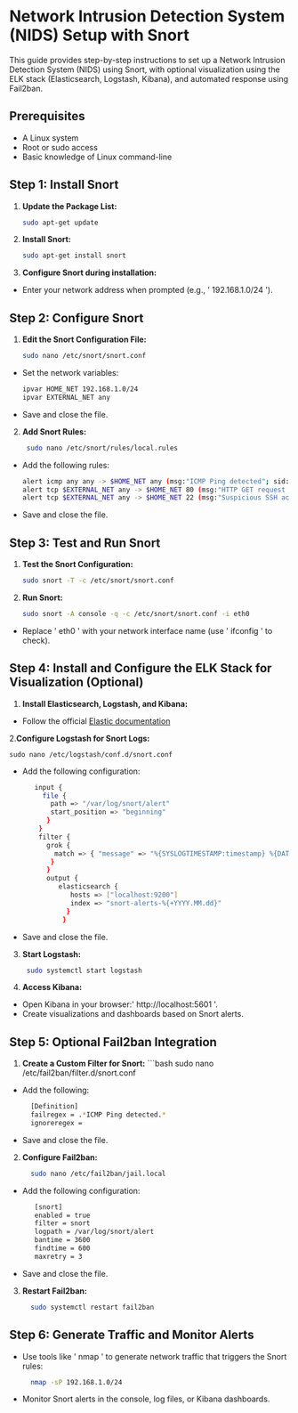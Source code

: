 # Network Intrusion Detection System (NIDS) Setup with Snort

This guide provides step-by-step instructions to set up a Network Intrusion Detection System (NIDS) using Snort, with optional visualization using the ELK stack (Elasticsearch, Logstash, Kibana), and automated response using Fail2ban.

## Prerequisites
- A Linux system 
- Root or sudo access
- Basic knowledge of Linux command-line

## Step 1: Install Snort

1. **Update the Package List:**
   ```bash
   sudo apt-get update

2. **Install Snort:**
   ```bash
   sudo apt-get install snort

3. **Configure Snort during installation:**

- Enter your network address when prompted (e.g., ' 192.168.1.0/24 ').


## Step 2: Configure Snort

1. **Edit the Snort Configuration File:**
   ```bash
   sudo nano /etc/snort/snort.conf

- Set the network variables:
     ```bash
   ipvar HOME_NET 192.168.1.0/24
   ipvar EXTERNAL_NET any
- Save and close the file.

2. **Add Snort Rules:**
      ```bash
       sudo nano /etc/snort/rules/local.rules

- Add the following rules:
    ```bash
    alert icmp any any -> $HOME_NET any (msg:"ICMP Ping detected"; sid:1000001; rev:1;)
    alert tcp $EXTERNAL_NET any -> $HOME_NET 80 (msg:"HTTP GET request detected"; flow:to_server,established; content:"GET "; http_method; sid:1000002; rev:1;)
   alert tcp $EXTERNAL_NET any -> $HOME_NET 22 (msg:"Suspicious SSH activity"; flow:to_server,established; content:"ssh"; sid:1000003; rev:1;)

- Save and close the file.

## Step 3: Test and Run Snort
1. **Test the Snort Configuration:**
   ```bash
   sudo snort -T -c /etc/snort/snort.conf

2. **Run Snort:**
      ```bash
      sudo snort -A console -q -c /etc/snort/snort.conf -i eth0
- Replace ' eth0 ' with your network interface name (use ' ifconfig ' to check).

## Step 4: Install and Configure the ELK Stack for Visualization (Optional)
1. **Install Elasticsearch, Logstash, and Kibana:**
- Follow the official [Elastic documentation](https://www.elastic.co/docs)

2.**Configure Logstash for Snort Logs:**

    sudo nano /etc/logstash/conf.d/snort.conf
- Add the following configuration:
     ```bash
        input {
          file {
            path => "/var/log/snort/alert"
            start_position => "beginning"
           }
         } 
         filter {
           grok {
             match => { "message" => "%{SYSLOGTIMESTAMP:timestamp} %{DATA:program}:%{DATA:msg}" }
            }    
           }
           output {
              elasticsearch {
                 hosts => ["localhost:9200"]
                 index => "snort-alerts-%{+YYYY.MM.dd}"
                }
               }

- Save and close the file.
3. **Start Logstash:**
      ```bash
       sudo systemctl start logstash
4. **Access Kibana:**
- Open Kibana in your browser:' http://localhost:5601 '.
- Create visualizations and dashboards based on Snort alerts.
  
## Step 5: Optional Fail2ban Integration
1. **Create a Custom Filter for Snort:**
       ```bash 
        sudo nano /etc/fail2ban/filter.d/snort.conf
- Add the following:
     ```bash
       [Definition]
       failregex = .*ICMP Ping detected.*
       ignoreregex =
- Save and close the file.

2. **Configure Fail2ban:**
     ```bash
       sudo nano /etc/fail2ban/jail.local 
- Add the following configuration:
     ```bash
        [snort]
        enabled = true
        filter = snort
        logpath = /var/log/snort/alert
        bantime = 3600
        findtime = 600
        maxretry = 3
- Save and close the file.
3. **Restart Fail2ban:**
      ```bash
        sudo systemctl restart fail2ban

## Step 6: Generate Traffic and Monitor Alerts
- Use tools like ' nmap ' to generate network traffic that triggers the Snort rules:
     ```bash
       nmap -sP 192.168.1.0/24
- Monitor Snort alerts in the console, log files, or Kibana dashboards.
